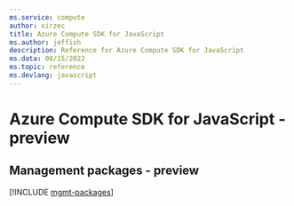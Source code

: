 ```yaml
---
ms.service: compute
author: xirzec
title: Azure Compute SDK for JavaScript
ms.author: jeffish
description: Reference for Azure Compute SDK for JavaScript
ms.data: 08/15/2022
ms.topic: reference
ms.devlang: javascript
---
```

# Azure Compute SDK for JavaScript - preview

## Management packages - preview
[!INCLUDE [mgmt-packages](compute-mgmt-index.md)]